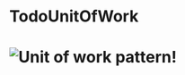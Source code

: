 # TodoUnitOfWork

![Unit of work pattern!](https://csharpcorner-mindcrackerinc.netdna-ssl.com/article/implementing-unit-of-work-and-repository-pattern-with-dependency-injection-in-n/Images/Unit%20Of%20Work%20and%20Repository%20Pattern%20With%20Dependency%20Injection.png "Implementing Unit Of Work And Repository Pattern")
=======
